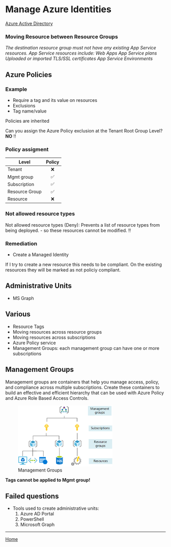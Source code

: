 # Manage Azure Identities
[Azure Active Directory](AzureActiveDirectory.md)

### Moving Resource between Resource Groups
_The destination resource group must not have any existing App Service resources. App Service resources include:
Web Apps
App Service plans
Uploaded or imported TLS/SSL certificates
App Service Environments_

## Azure Policies
### Example
- Require a tag and its value on resources
- Exclusions
- Tag name/value

Policies are inherited 

Can you assign the Azure Policy exclusion at the Tenant Root Group Level? **NO** :bangbang:

### Policy assigment
| Level  |      Policy   | 
|----------|:-------------:|
| Tenant |  :x: | 
| Mgmt group|    :white_check_mark:   |  
| Subscription|    :white_check_mark:  |  
| Resource Group|    :white_check_mark:   |  
| Resource|    :x:   |  


### Not allowed resource types 
Not allowed resource types (Deny): Prevents a list of resource types from being deployed. - so these resources cannot be modified. :bangbang:
### Remediation
- Create a Managed Identity

If I try to create a new resource this needs to be compliant.
On the existing resources they will be marked as not policiy compliant.



## Administrative Units
- MS Graph

## Various

- Resource Tags
- Moving resources across resource groups
- Moving resources across subscriptions
- Azure Policy service
- Management Groups: each management group can have one or more subscriptions 

## Management Groups
Management groups are containers that help you manage access, policy, and compliance across multiple subscriptions. Create these containers to build an effective and efficient hierarchy that can be used with Azure Policy and Azure Role Based Access Controls.

<figure>
  <img src="images/scope-levels.png" width="70%" /> 
  <figcaption>Management Groups</figcaption>
</figure>

**Tags cannot be applied to Mgmt group!**

## Failed questions
- Tools used to create administrative units:
   1. Azure AD Portal
   2. PowerShell
   3. Microsoft Graph

---

[Home](README.md)